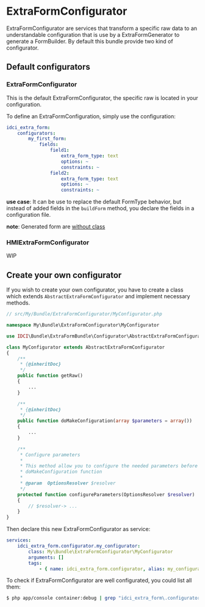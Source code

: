 ExtraFormConfigurator
=====================


ExtraFormConfigurator are services that transform a specific raw data to an understandable
configuration that is use by a ExtraFormGenerator to generate a FormBuilder.
By default this bundle provide two kind of configurator.


## Default configurators

### ExtraFormConfigurator

This is the default ExtraFormConfigurator, the specific raw is located in your configuration.

To define an ExtraFormConfiguration, simply use the configuration:

```yml
idci_extra_form:
    configurators:
        my_first_form:
            fields:
                field1:
                    extra_form_type: text
                    options: ~
                    constraints: ~
                field2:
                    extra_form_type: text
                    options: ~
                    constraints: ~
```

**use case**:
It can be use to replace the default FormType behavior, but instead of added fields
in the `buildForm` method, you declare the fields in a configuration file.

**note**:
Generated form are [without class](http://symfony.com/doc/current/book/forms.html#using-a-form-without-a-class)


### HMIExtraFormConfigurator

WIP


## Create your own configurator

If you wish to create your own configurator, you have to create a class which
extends `AbstractExtraFormConfigurator` and implement necessary methods.

```php
// src/My/Bundle/ExtraFormConfigurator/MyConfigurator.php

namespace My\Bundle\ExtraFormConfigurator\MyConfigurator

use IDCI\Bundle\ExtraFormBundle\Configurator\AbstractExtraFormConfigurator;

class MyConfigurator extends AbstractExtraFormConfigurator
{
    /**
     * {@inheritDoc}
     */
    public function getRaw()
    {
        ...
    }

    /**
     * {@inheritDoc}
     */
    public function doMakeConfiguration(array $parameters = array())
    {
        ...
    }

    /**
     * Configure parameters
     *
     * This method allow you to configure the needed parameters before call
     * doMakeConfiguration function
     *
     * @param  OptionsResolver $resolver
     */
    protected function configureParameters(OptionsResolver $resolver)
    {
        // $resolver-> ...
    }
}
```

Then declare this new ExtraFormConfigurator as service:

```yml
services:
    idci_extra_form.configurator.my_configurator:
        class: My\Bundle\ExtraFormConfigurator\MyConfigurator
        arguments: []
        tags:
            - { name: idci_extra_form.configurator, alias: my_configurator }
```


To check if ExtraFormConfigurator are well configurated, you could list all them:
```sh
$ php app/console container:debug | grep "idci_extra_form\.configurator\."
```